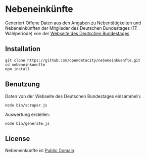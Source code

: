 # Nebeneinkünfte

Generiert Offene Daten aus den Angaben zu Nebentätigkeiten und Nebeneinkünften der Mitglieder des Deutschen Bundestages (17. Wahlperiode) von der [Webseite des Deutschen Bundestages](http://www.bundestag.de/)

## Installation

````
git clone https://github.com/opendatacity/nebeneinkuenfte.git
cd nebeneinkuenfte
npm install
````

## Benutzung

Daten von der Webseite des Deutschen Bundestages einsammeln:

````
node bin/scraper.js
````

Auswertung erstellen:

````
node bin/generate.js
````

## License

Nebeneinkünfte ist [Public Domain](./license.md).

